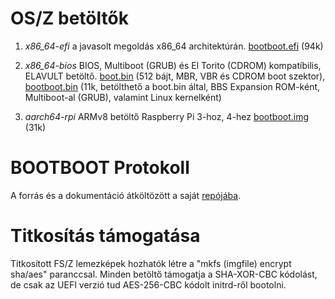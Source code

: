 OS/Z betöltők
=============

1. *x86_64-efi* a javasolt megoldás x86_64 architektúrán.
    [bootboot.efi](https://gitlab.com/bztsrc/bootboot/raw/master/bootboot.efi) (94k)

2. *x86_64-bios* BIOS, Multiboot (GRUB) és El Torito (CDROM) kompatíbilis, ELAVULT betöltő.
    [boot.bin](https://gitlab.com/bztsrc/bootboot/raw/master/boot.bin) (512 bájt, MBR, VBR és CDROM boot szektor), [bootboot.bin](https://gitlab.com/bztsrc/bootboot/raw/master/bootboot.bin) (11k, betölthető a boot.bin által, BBS Expansion ROM-ként, Multiboot-al (GRUB), valamint Linux kernelként)

3. *aarch64-rpi* ARMv8 betöltő Raspberry Pi 3-hoz, 4-hez
    [bootboot.img](https://gitlab.com/bztsrc/bootboot/raw/master/bootboot.img) (31k)

BOOTBOOT Protokoll
==================

A forrás és a dokumentáció átköltözött a saját [repójába](https://gitlab.com/bztsrc/bootboot).

Titkosítás támogatása
=====================

Titkosított FS/Z lemezképek hozhatók létre a "mkfs (imgfile) encrypt sha/aes" paranccsal. Minden betöltő támogatja a SHA-XOR-CBC kódolást, de csak az UEFI verzió tud AES-256-CBC kódolt initrd-ről bootolni.
